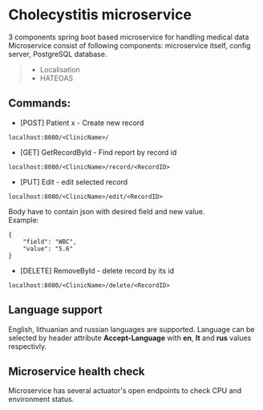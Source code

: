 # Cholecystitis microservice
3 components spring boot based microservice for handling medical data
Microservice consist of following components: microservice itself, config server, PostgreSQL database.

> * Localisation
> * HATEOAS
## Commands:
* [POST] Patient x - Create new record 
```
localhost:8080/<ClinicName>/
```
* [GET]  GetRecordById - Find report by record id
```
localhost:8080/<ClinicName>/record/<RecordID>
```
* [PUT]  Edit - edit selected record
```
localhost:8080/<ClinicName>/edit/<RecordID>
```
Body have to contain json with desired field and new value.
\
Example:
```
{
    "field": "WBC",
    "value": "5.6"
}
```
* [DELETE]  RemoveById - delete record by its id
```
localhost:8080/<ClinicName>/delete/<RecordID>
```

## Language support
English, lithuanian and russian languages are supported. Language can be selected by header attribute __Accept-Language__ with __en__, __lt__ and __rus__ values respectivly.

## Microservice health check
Microservice has several actuator's open endpoints to check CPU and environment status.
